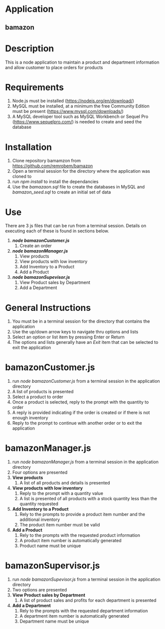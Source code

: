 # Application

## bamazon

# Description

This is a node application to maintain a product and department information and allow customer to place orders for products

# Requirements

1. Node.js must be installed (https://nodejs.org/en/download/)
1. MySQL must be installed, at a minimum the free Community Edition must be present (https://www.mysql.com/downloads/) 
1. A MySQL developer tool such as MySQL Workbench or Sequel Pro (https://www.sequelpro.com/) is needed to create and seed the database


# Installation

1. Clone repository bamamzon from https://github.com/remrobem/bamazon
1. Open a terminal session for the directory where the application was cloned to
1. run *npm install* to install the dependancies
1. Use the *bamazaon.sql* file to create the databases in MySQL and *bamazon_seed.sql* to create an initial set of data

# Use

There are 3 js files that can be run from a terminal session. Details on executing each of these is found in sections below.

1. **_node bamazonCustomer.js_**
    1. Create an order
1. **_node bamazonManager.js_**
    1. View products
    1. View products with low inventory
    1. Add Inventory to a Product
    1. Add a Product
1. **_node bamazonSupevisor.js_**
    1. View Product sales by Department
    1. Add a Department

# General Instructions

1. You must be in a terminal session for the directory that contains the application
1. Use the up/down arrow keys to navigate thru options and lists
1. Select an option or list item by pressing Enter or Return
1. The options and lists generally have an _Exit_ item that can be selected to exit the application

# bamazonCustomer.js

1. run _node bamazonCustomer.js_ from a terminal session in the application directory
1. A list of products is presented
1. Select a product to order
1. Once a product is selected, reply to the prompt with the quantity to order
1. A reply is provided indicating if the order is created or if there is not enough inventory
1. Reply to the prompt to continue with another order or to exit the application

# bamazonManager.js

1. run _node bamazonManager.js_ from a terminal session in the application directory
1. Four options are presented
1. **View products**
    1. A list of all products and details is presented
1. **View products with low inventory**
    1. Reply to the prompt with a quantity value
    1. A list is presented of all products with a stock quantity less than the quantity requested
1. **Add Inventory to a Product**
    1. Rely to the prompts to provide a product item number and the additional inventory
    1. The product item number must be valid
1. **Add a Product**
    1. Rely to the prompts with the requested product information
    1. A product item number is automatically generated
    1. Product name must be unique


# bamazonSupervisor.js

1. run _node bamazonSupevisor.js_ from a terminal session in the application directory
1. Two options are presented
1. **View Product sales by Department**
    1. A list of product sales and profits for each department is presented
1. **Add a Department**
    1. Rely to the prompts with the requested department information
    1. A department item number is automatically generated
    1. Department name must be unique